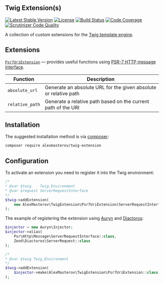 ## Twig Extension(s)

[![Latest Stable Version](https://poser.pugx.org/alexmasterov/twig-extension/v/stable)](https://packagist.org/packages/alexmasterov/twig-extension)
[![License](https://img.shields.io/packagist/l/alexmasterov/twig-extension.svg)](https://github.com/AlexMasterov/twig-extension/blob/master/LICENSE)
[![Build Status](https://travis-ci.org/AlexMasterov/twig-extension.svg)](https://travis-ci.org/AlexMasterov/twig-extension)
[![Code Coverage](https://scrutinizer-ci.com/g/AlexMasterov/twig-extension/badges/coverage.png?b=master)](https://scrutinizer-ci.com/g/AlexMasterov/twig-extension/?branch=master)
[![Scrutinizer Code Quality](https://scrutinizer-ci.com/g/AlexMasterov/twig-extension/badges/quality-score.png?b=master)](https://scrutinizer-ci.com/g/AlexMasterov/twig-extension/?branch=master)

A collection of custom extensions for the [Twig template engine](http://twig.sensiolabs.org/).

## Extensions

[`Psr7UriExtension`](https://github.com/AlexMasterov/twig-extension/blob/master/src/Psr7UriExtension.php) — provides useful functions using [PSR-7 HTTP message interface](http://www.php-fig.org/psr/psr-7/).

| Function        | Description                                                       |
|-----------------|-------------------------------------------------------------------|
| `absolute_url`  | Generate an absolute URL for the given absolute or relative path  |
| `relative_path` | Generate a relative path based on the current path of the URI     |

## Installation

The suggested installation method is via [composer](https://getcomposer.org/):
```sh
composer require alexmasterov/twig-extension
```

## Configuration
To activate an extension you need to register it into the Twig environment:
```php
/*
* @var $twig    Twig_Environment
* @var $request ServerRequestInterface
*/
$twig->addExtension(
    new AlexMasterov\TwigExtension\Psr7UriExtension(ServerRequestInterface $request)
);
```
The example of registering the extension using [Auryn](https://github.com/rdlowrey/auryn) and [Diactoros](https://github.com/zendframework/zend-diactoros):
```php
$injector = new Auryn\Injector;
$injector->alias(
    Psr\Http\Message\ServerRequestInterface::class,
    Zend\Diactoros\ServerRequest::class
);

/*
* @var $twig Twig_Environment
*/
$twig->addExtension(
    $injector->make(AlexMasterov\TwigExtension\Psr7UriExtension::class)
);
```
